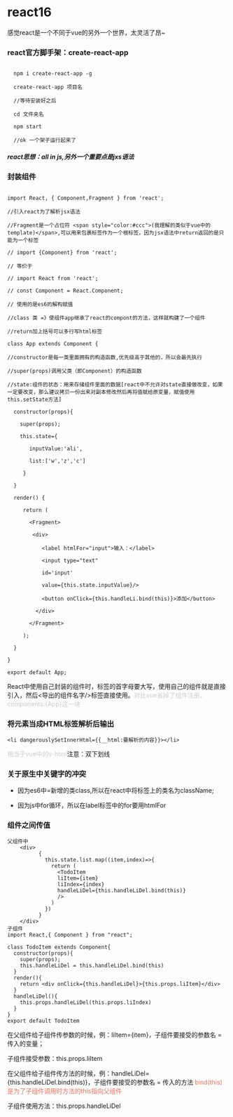 # react16

感觉react是一个不同于vue的另外一个世界，太灵活了昂~

### react官方脚手架：create-react-app

```

  npm i create-react-app -g

  create-react-app 项目名

  //等待安装好之后

  cd 文件夹名

  npm start

  //ok 一个架子运行起来了

```

##### react思想：all in js,另外一个重要点是jxs语法

### 封装组件

```

import React, { Component,Fragment } from 'react';

//引入react为了解析jsx语法

//Fragment是一个占位符 <span style="color:#ccc">(我理解的类似于vue中的template)</span>,可以用来包裹标签作为一个根标签，因为jsx语法中return返回的是只能为一个标签

// import {Component} from 'react';

// 等价于

// import React from 'react';

// const Component = React.Component;

// 使用的是es6的解构赋值

//class 类 =》使组件app继承了react的compont的方法，这样就构建了一个组件

//return加上括号可以多行写html标签

class App extends Component {

//constructor是每一类里面拥有的构造函数,优先级高于其他的，所以会最先执行

//super(props)调用父类（即Component）的构造函数

//state:组件的状态：用来存储组件里面的数据[react中不允许对state直接做改变，如果一定要改变，那么建议拷贝一份出来对副本修改然后再将值赋给原变量，赋值使用this.setState方法]

  constructor(props){

    super(props);

    this.state={

       inputValue:'ali',

       list:['w','z','c']

     }

  }

  render() {

     return (

       <Fragment>

        <div>

           <label htmlFor="input">输入：</label>

           <input type="text" 

           id='input'

           value={this.state.inputValue}/>

           <button onClick={this.handleLi.bind(this)}>添加</button>

         </div>

       </Fragment>

     );

  }

}

export default App;

```

React中使用自己封装的组件时，标签的首字母要大写，使用自己的组件就是直接引入，然后<导出的组件名字/>标签直接使用。<span style="color:#ccc">对比vue省掉了组件注册，components:{App}这一块</span>

### 将元素当成HTML标签解析后输出

`<li dangerouslySetInnerHtml={{__html:要解析的内容}}></li>`

<span style="color:#ccc">相当于vue中的v-html</span>注意：双下划线

### 关于原生中关键字的冲突

* 因为es6中=新增的类class,所以在react中将标签上的类名为className;

* 因为js中for循环，所以在label标签中的for要用htmlFor

### 组件之间传值
```
父组件中
	<div>
          {
            this.state.list.map((item,index)=>{
              return (
                <TodoItem 
                liItem={item}
                liIndex={index}
                handleLiDel={this.handleLiDel.bind(this)}
                /> 
              )
            })
          }
	</div>
子组件
import React,{ Component } from "react";

class TodoItem extends Component{
  constructor(props){
    super(props);
    this.handleLiDel = this.handleLiDel.bind(this)
  }
  render(){
    return <div onClick={this.handleLiDel}>{this.props.liItem}</div>
  }
  handleLiDel(){
    this.props.handleLiDel(this.props.liIndex)
  }
}
export default TodoItem
```
<p>在父组件给子组件传参数的时候，例：liItem={item}，子组件要接受的参数名 = 传入的变量；</p>
<p>子组件接受参数：this.props.liItem</p>
<p>在父组件给子组件传方法的时候，例：handleLiDel={this.handleLiDel.bind(this)}，子组件要接受的参数名 = 传入的方法   <span style="color:#ea6f5a">bind(this)是为了子组件调用时方法的this指向父组件</span></p>
<p>子组件使用方法：this.props.handleLiDel</p>
